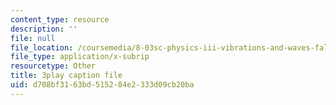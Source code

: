 ```yaml
---
content_type: resource
description: ''
file: null
file_location: /coursemedia/8-03sc-physics-iii-vibrations-and-waves-fall-2016/d708bf3163bd515284e2333d09cb20ba_In0E5_JrPpo.vtt
file_type: application/x-subrip
resourcetype: Other
title: 3play caption file
uid: d708bf31-63bd-5152-84e2-333d09cb20ba
---
```

